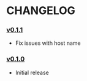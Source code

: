 # CHANGELOG

### [v0.1.1](https://github.com/speelynet/redirect/tree/v0.1.1)
- Fix issues with host name

### [v0.1.0](https://github.com/speelynet/redirect/tree/v0.1.0)
- Initial release
